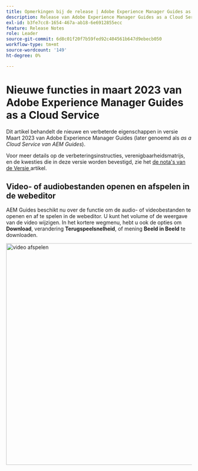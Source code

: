 ```yaml
---
title: Opmerkingen bij de release | Adobe Experience Manager Guides as a Cloud Service, release maart 2023
description: Release van Adobe Experience Manager Guides as a Cloud Service in maart
exl-id: b3fe7cc8-1654-467a-ab18-6e6912855ecc
feature: Release Notes
role: Leader
source-git-commit: 6d8c01f20f7b59fed92c404561b647d9ebecb050
workflow-type: tm+mt
source-wordcount: '149'
ht-degree: 0%

---
```



# Nieuwe functies in maart 2023 van Adobe Experience Manager Guides as a Cloud Service

Dit artikel behandelt de nieuwe en verbeterde eigenschappen in versie Maart 2023 van Adobe Experience Manager Guides (later genoemd als *as a Cloud Service van AEM Guides*).

Voor meer details op de verbeteringsinstructies, verenigbaarheidsmatrijs, en de kwesties die in deze versie worden bevestigd, zie het [ de nota&#39;s van de Versie ](release-notes-2023-3-0.md) artikel.


## Video- of audiobestanden openen en afspelen in de webeditor

AEM Guides beschikt nu over de functie om de audio- of videobestanden te openen en af te spelen in de webeditor. U kunt het volume of de weergave van de video wijzigen. In het kortere wegmenu, hebt u ook de opties om **Download**, verandering **Terugspeelsnelheid**, of mening **Beeld in Beeld** te downloaden.

<img src="assets/video-web-editor.png" alt="video afspelen" width="600">

